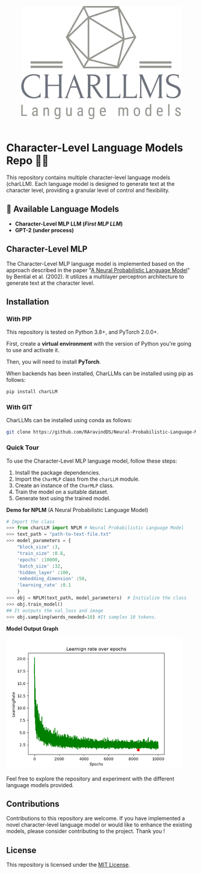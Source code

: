 <p align="center">
  <img src="https://raw.githubusercontent.com/RAravindDS/CharLLMs/main/images/charllms.webp" height=300>
  <br/>
  <br/>
</p>




# **Character-Level Language Models Repo 🕺🏽**

This repository contains multiple character-level language models (charLLM). Each language model is designed to generate text at the character level, providing a granular level of control and flexibility.


## 🌟 Available Language Models 

- **Character-Level MLP LLM (<i>First MLP LLM</i>)**
- **GPT-2 (under process)**

## Character-Level MLP

The Character-Level MLP language model is implemented based on the approach described in the paper "[A Neural Probabilistic Language Model](https://www.jmlr.org/papers/volume3/bengio03a/bengio03a.pdf)" by Bential et al. (2002). 
It utilizes a multilayer perceptron architecture to generate text at the character level.

## Installation

### With PIP

This repository is tested on Python 3.8+, and PyTorch 2.0.0+.

First, create a **virtual environment** with the version of Python you're going to use and activate it.

Then, you will need to install **PyTorch**.

When backends has been installed, CharLLMs can be installed using pip as follows:

```python
pip install charLLM
```
### With GIT 

CharLLMs can be installed using conda as follows:

```zsh
git clone https://github.com/RAravindDS/Neural-Probabilistic-Language-Model.git
```


### Quick Tour


To use the Character-Level MLP language model, follow these steps:

1. Install the package dependencies.
2. Import the `CharMLP` class from the `charLLM` module.
3. Create an instance of the `CharMLP` class.
4. Train the model on a suitable dataset.
5. Generate text using the trained model.

**Demo for NPLM** (A Neural Probabilistic Language Model)
```python 
# Import the class 
>>> from charLLM import NPLM # Neural Probabilistic Language Model
>>> text_path = "path-to-text-file.txt" 
>>> model_parameters = {
    "block_size" :3, 
    "train_size" :0.8, 
    'epochs' :10000, 
    'batch_size' :32, 
    'hidden_layer' :100, 
    'embedding_dimension' :50,
    'learning_rate' :0.1 
    }
>>> obj = NPLM(text_path, model_parameters)  # Initialize the class 
>>> obj.train_model() 
## It outputs the val_loss and image 
>>> obj.sampling(words_needed=10) #It samples 10 tokens. 
```


**Model Output Graph**


<img src="https://raw.githubusercontent.com/RAravindDS/CharLLMs/main/images/nplm_plt.png" height=350>


Feel free to explore the repository and experiment with the different language models provided.

## Contributions

Contributions to this repository are welcome. If you have implemented a novel character-level language model or would like to enhance the existing models, please consider contributing to the project. Thank you !

## License

This repository is licensed under the [MIT License](https://raw.githubusercontent.com/RAravindDS/CharLLMs/main/LICENCE).
